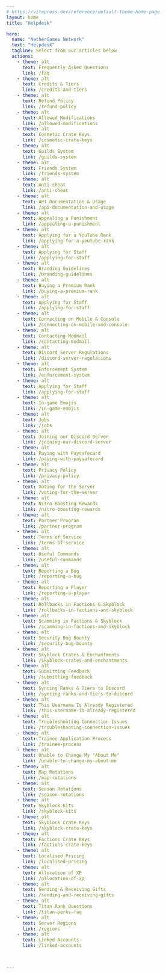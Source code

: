 ```yaml
---
# https://vitepress.dev/reference/default-theme-home-page
layout: home
title: "Helpdesk"

hero:
  name: "NetherGames Network"
  text: "Helpdesk"
  tagline: Select from our articles below
  actions:
    - theme: alt
      text: Frequently Asked Questions
      link: /faq
    - theme: alt
      text: Credits & Tiers
      link: /credits-and-tiers
    - theme: alt
      text: Refund Policy
      link: /refund-policy
    - theme: alt
      text: Allowed Modifications
      link: /allowed-modifications
    - theme: alt
      text: Cosmetic Crate Keys
      link: /cosmetic-crate-keys
    - theme: alt
      text: Guilds System
      link: /guilds-system
    - theme: alt
      text: Friends System
      link: /friends-system
    - theme: alt
      text: Anti-cheat
      link: /anti-cheat
    - theme: alt
      text: API Documentation & Usage
      link: /api-documentation-and-usage
    - theme: alt
      text: Appealing a Punishment
      link: /appealing-a-punishment
    - theme: alt
      text: Applying for a YouTube Rank
      link: /applying-for-a-youtube-rank
    - theme: alt
      text: Applying for Staff
      link: /applying-for-staff
    - theme: alt
      text: Branding Guidelines
      link: /branding-guidelines
    - theme: alt
      text: Buying a Premium Rank
      link: /buying-a-premium-rank
    - theme: alt
      text: Applying for Staff
      link: /applying-for-staff
    - theme: alt
      text: Connecting on Mobile & Console
      link: /connecting-on-mobile-and-console
    - theme: alt
      text: Contacting Modmail
      link: /contacting-modmail
    - theme: alt
      text: Discord Server Regulations
      link: /discord-server-regulations
    - theme: alt
      text: Enforcement System
      link: /enforcement-system
    - theme: alt
      text: Applying for Staff
      link: /applying-for-staff
    - theme: alt
      text: In-game Emojis
      link: /in-game-emojis
    - theme: alt
      text: Jobs
      link: /jobs
    - theme: alt
      text: Joining our Discord Server
      link: /joining-our-discord-server
    - theme: alt
      text: Paying with Paysafecard
      link: /paying-with-paysafecard
    - theme: alt
      text: Privacy Policy
      link: /privacy-policy
    - theme: alt
      text: Voting for the Server
      link: /voting-for-the-server
    - theme: alt
      text: Nitro Boosting Rewards
      link: /nitro-boosting-rewards
    - theme: alt
      text: Partner Program
      link: /partner-program
    - theme: alt
      text: Terms of Service
      link: /terms-of-service
    - theme: alt
      text: Useful Commands
      link: /useful-commands
    - theme: alt
      text: Reporting a Bug
      link: /reporting-a-bug
    - theme: alt
      text: Reporting a Player
      link: /reporting-a-player
    - theme: alt
      text: Rollbacks in Factions & Skyblock
      link: /rollbacks-in-factions-and-skyblock
    - theme: alt
      text: Scamming in Factions & Skyblock
      link: /scamming-in-factions-and-skyblock
    - theme: alt
      text: Security Bug Bounty
      link: /security-bug-bounty
    - theme: alt
      text: Skyblock Crates & Enchantments
      link: /skyblock-crates-and-enchantments
    - theme: alt
      text: Submitting Feedback
      link: /submitting-feedback
    - theme: alt
      text: Syncing Ranks & Tiers to Discord
      link: /syncing-ranks-and-tiers-to-discord
    - theme: alt
      text: This Username Is Already Registered
      link: /this-username-is-already-registered
    - theme: alt
      text: Troubleshooting Connection Issues
      link: /troubleshooting-connection-issues
    - theme: alt
      text: Trainee Application Process
      link: /trainee-process
    - theme: alt
      text: Unable to Change My "About Me"
      link: /unable-to-change-my-about-me
    - theme: alt
      text: Map Rotations
      link: /map-rotations
    - theme: alt
      text: Season Rotations
      link: /season-rotations
    - theme: alt
      text: Skyblock Kits
      link: /skyblock-kits
    - theme: alt
      text: Skyblock Crate Keys
      link: /skyblock-crate-keys
    - theme: alt
      text: Factions Crate Keys
      link: /factions-crate-keys
    - theme: alt
      text: Localised Pricing
      link: /localised-pricing
    - theme: alt
      text: Allocation of XP
      link: /allocation-of-xp
    - theme: alt
      text: Sending & Receiving Gifts
      link: /sending-and-receiving-gifts
    - theme: alt
      text: Titan Rank Questions
      link: /titan-perks-faq
    - theme: alt 
      text: Server Regions
      link: /regions
    - theme: alt
      text: Linked Accounts
      link: /linked-accounts
    


---
```


